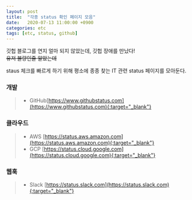 ```yaml
---
layout: post
title:  "각종 status 확인 페이지 모음"
date:   2020-07-13 11:00:00 +0900
categories: etc
tags: [etc, status, github]
---
```


깃헙 블로그를 연지 얼마 되지 않았는데, 깃헙 장애를 만났다!  
~~유저 불량인줄 알았는데~~

staus 체크를 빠르게 하기 위해 평소에 종종 찾는 IT 관련 status 페이지를 모아둔다.  


### 개발
> * GitHub[https://www.githubstatus.com](https://www.githubstatus.com){:target="_blank"}  

### 클라우드
> * AWS [https://status.aws.amazon.com](https://status.aws.amazon.com){:target="_blank"}  
> * GCP [https://status.cloud.google.com](https://status.cloud.google.com){:target="_blank"}  

### 웹훅
> * Slack [https://status.slack.com](https://status.slack.com){:target="_blank"}
